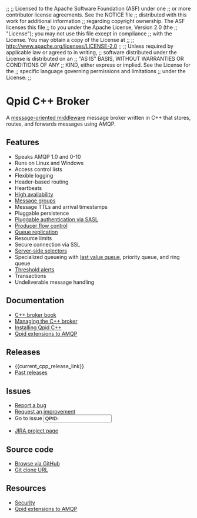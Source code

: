 ;;
;; Licensed to the Apache Software Foundation (ASF) under one
;; or more contributor license agreements.  See the NOTICE file
;; distributed with this work for additional information
;; regarding copyright ownership.  The ASF licenses this file
;; to you under the Apache License, Version 2.0 (the
;; "License"); you may not use this file except in compliance
;; with the License.  You may obtain a copy of the License at
;; 
;;   http://www.apache.org/licenses/LICENSE-2.0
;; 
;; Unless required by applicable law or agreed to in writing,
;; software distributed under the License is distributed on an
;; "AS IS" BASIS, WITHOUT WARRANTIES OR CONDITIONS OF ANY
;; KIND, either express or implied.  See the License for the
;; specific language governing permissions and limitations
;; under the License.
;;

<div id="-left-column" markdown="1">

# Qpid C++ Broker

<div class="feature" markdown="1">

A [message-oriented middleware][mom] message broker written in C++
that stores, routes, and forwards messages using AMQP.

[mom]:http://en.wikipedia.org/wiki/Message-oriented_middleware

</div>

## Features

<div class="two-column" markdown="1">

 - Speaks AMQP 1.0 and 0-10
 - Runs on Linux and Windows
 - Access control lists
 - Flexible logging
 - Header-based routing
 - Heartbeats
 - [High availability]({{current_cpp_release_url}}/cpp-broker/book/chapter-ha.html)
 - [Message groups]({{current_cpp_release_url}}/cpp-broker/book/Using-message-groups.html)
 - Message TTLs and arrival timestamps
 - Pluggable persistence
 - [Pluggable authentication via SASL]({{current_cpp_release_url}}/cpp-broker/book/chap-Messaging_User_Guide-Security.html)
 - [Producer flow control]({{current_cpp_release_url}}/cpp-broker/book/producer-flow-control.html)
 - [Queue replication]({{current_cpp_release_url}}/cpp-broker/book/ha-queue-replication.html)
 - Resource limits
 - Secure connection via SSL
 - [Server-side selectors](https://issues.apache.org/jira/browse/QPID-4558?focusedCommentId=13592659&page=com.atlassian.jira.plugin.system.issuetabpanels:comment-tabpanel#comment-13592659)
 - Specialized queueing with [last value queue]({{current_cpp_release_url}}/cpp-broker/book/ch01s06.html), priority queue, and ring queue
 - [Threshold alerts](https://issues.apache.org/jira/browse/QPID-3002)
 - Transactions
 - Undeliverable message handling

</div>

## Documentation

<div class="two-column" markdown="1">

 - [C++ broker book]({{current_cpp_release_url}}/cpp-broker/book/index.html)
 - [Managing the C++ broker]({{current_cpp_release_url}}/cpp-broker/book/chapter-Managing-CPP-Broker.html#section-Managing-CPP-Broker)
 - [Installing Qpid C++](https://raw.githubusercontent.com/apache/qpid-cpp/master/INSTALL.txt)
 - [Qpid extensions to AMQP](https://cwiki.apache.org/confluence/display/qpid/qpid+extensions+to+amqp)

</div>
</div>

<div id="-right-column" class="right-column-adjusted" markdown="1">

## Releases

 - {{current_cpp_release_link}}
 - [Past releases]({{site.url}}/releases/index.html#past-releases)

## Issues

 - [Report a bug](https://issues.apache.org/jira/secure/CreateIssue.jspa?pid=12310520&issuetype=1&priority=3)
 - [Request an improvement](https://issues.apache.org/jira/secure/CreateIssue.jspa?pid=12310520&issuetype=4&priority=3)
 - <form id="-jira-goto-form">Go to issue <input name="jira" value="QPID-"/></form>
 - [JIRA project page](https://issues.apache.org/jira/browse/QPID)

## Source code

 - [Browse via GitHub](https://github.com/apache/qpid-cpp)
 - [Git clone URL](https://git-wip-us.apache.org/repos/asf/qpid-cpp.git)

## Resources

 - [Security](security.html)
 - [Qpid extensions to AMQP](https://cwiki.apache.org/confluence/display/qpid/qpid+extensions+to+amqp)

</div>
